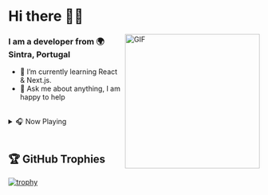 
# Hi there 👋🏻
<img align="right" height="270px" alt="GIF" src="https://github.githubassets.com/images/mona-loading-dark.gif" />

### I am a developer from 🌍 Sintra, Portugal
- 🌱 I’m currently learning React & Next.js.
- 💬 Ask me about anything, I am happy to help
<br/><br/>

<details>
<summary>🎧  Now Playing</summary>
<img id="example-view" src="https://spotify-github-profile.vercel.app/api/view.svg?uid=nunomrasteiro&amp;cover_image=true&amp;theme=natemoo-re&amp;show_offline=true&amp;background_color=ffffff&amp;interchange=false&amp;bar_color=3f448d&amp;bar_color_cover=false">
</details>
<br/>

## 🏆 GitHub Trophies
[![trophy](https://github-profile-trophy.vercel.app/?username=nunoras&theme=nord&row=1&column=3&no-bg=true&no-frame=true)](https://github.com/ryo-ma/github-profile-trophy)

